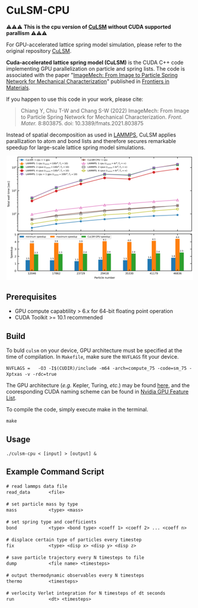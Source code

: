 # CuLSM-CPU

:warning::warning::warning: **This is the cpu version of [CuLSM](https://github.com/Chiang-Yuan/culsm) without CUDA supported parallism** :warning::warning::warning:

For GPU-accelerated lattice spring model simulation, please refer to the original repository [CuLSM](https://github.com/Chiang-Yuan/culsm).

**Cuda-accelerated lattice spring model (CuLSM)** is the CUDA C++ code implementing GPU parallelization on particle and spring lists. The code is associated with the paper "[ImageMech: From Image to Particle Spring Network for Mechanical Characterization](https://www.frontiersin.org/articles/10.3389/fmats.2021.803875/full)" published in [Frontiers in Materials](https://www.frontiersin.org/journals/materials). 

If you happen to use this code in your work, please cite:

> Chiang Y, Chiu T-W and Chang S-W (2022) ImageMech: From Image to Particle Spring Network for Mechanical Characterization. *Front. Mater.* 8:803875. doi: 10.3389/fmats.2021.803875

Instead of spatial decomposition as used in [LAMMPS](https://www.lammps.org/), CuLSM applies parallization to atom and bond lists and therefore secures remarkable speedup for large-scale lattice spring model simulations.

![speedup](./asset/time.jpg)

## Prerequisites

- GPU compute capabtility > 6.x for 64-bit floating point operation
- CUDA Toolkit >= 10.1 recommended

## Build

To buld `culsm` on your device, GPU architecture must be specified at the time of compilation. In `Makefile`, make sure the `NVFLAGS` fit your device. 

```shell
NVFLAGS = 	-O3 -I$(CUDIR)/include -m64 -arch=compute_75 -code=sm_75 -Xptxas -v -rdc=true
```

The GPU architecture (*e.g.* Kepler, Turing, *etc*.) may be found [here](https://en.wikipedia.org/wiki/CUDA#GPUs_supported), and the cooresponding CUDA naming scheme can be found in [Nvidia GPU Feature List](https://docs.nvidia.com/cuda/cuda-compiler-driver-nvcc/index.html#gpu-feature-list).

To compile the code, simply execute make in the terminal.

```shell
make
```

## Usage

```shell
./culsm-cpu < [input] > [output] &
```

## Example Command Script
```
# read lammps data file
read_data       <file>

# set particle mass by type
mass            <type> <mass>

# set spring type and coefficients
bond            <type> <bond type> <coeff 1> <coeff 2> ... <coeff n>

# displace certain type of particles every timestep
fix             <type> <disp x> <disp y> <disp z>

# save particle trajectory every N timesteps to file
dump            <file name> <timesteps>

# output thermodynamic observables every N timesteps
thermo          <timesteps>

# verlocity Verlet integration for N timesteps of dt seconds
run             <dt> <timesteps>
```
